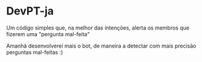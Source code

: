 # DevPT-ja
Um código simples que, na melhor das intenções, alerta os membros que fizerem uma "pergunta mal-feita"

Amanhã desenvolverei mais o bot, de maneira a detectar com mais precisão perguntas mal-feitas :)
